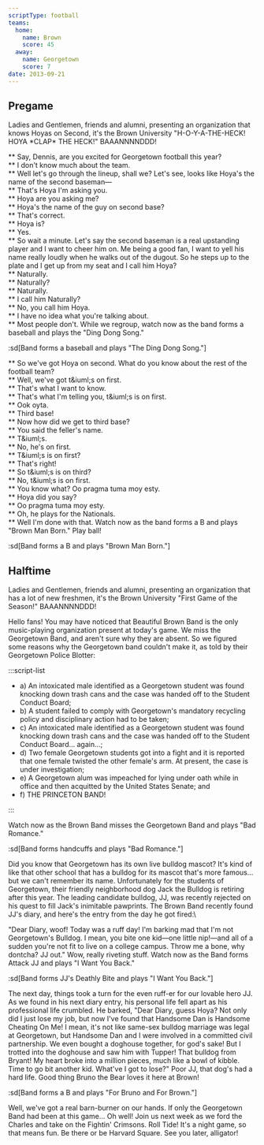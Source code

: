 ```yaml
---
scriptType: football
teams:
  home:
    name: Brown
    score: 45
  away:
    name: Georgetown
    score: 7
date: 2013-09-21
---
```


## Pregame

Ladies and Gentlemen, friends and alumni, presenting an organization that knows Hoyas on Second, it's the Brown University "H-O-Y-A-THE-HECK! HOYA \*CLAP\* THE HECK!" BAAANNNNDDD!

** Say, Dennis, are you excited for Georgetown football this year?\
** I don't know much about the team.\
** Well let's go through the lineup, shall we? Let's see, looks like Hoya's the name of the second baseman—\
** That's Hoya I'm asking you.\
** Hoya are you asking me?\
** Hoya's the name of the guy on second base?\
** That's correct.\
** Hoya is?\
** Yes.\
** So wait a minute. Let's say the second baseman is a real upstanding player and I want to cheer him on. Me being a good fan, I want to yell his name really loudly when he walks out of the dugout. So he steps up to the plate and I get up from my seat and I call him Hoya?\
** Naturally.\
** Naturally?\
** Naturally.\
** I call him Naturally?\
** No, you call him Hoya.\
** I have no idea what you're talking about.\
\*\* Most people don't. While we regroup, watch now as the band forms a baseball and plays the "Ding Dong Song."

:sd[Band forms a baseball and plays "The Ding Dong Song."]

** So we've got Hoya on second. What do you know about the rest of the football team?\
** Well, we've got t\&iuml;s on first.\
** That's what I want to know.\
** That's what I'm telling you, t\&iuml;s is on first.\
** Ook oyta.\
** Third base!\
** Now how did we get to third base?\
** You said the feller's name.\
** T\&iuml;s.\
** No, he's on first.\
** T\&iuml;s is on first?\
** That's right!\
** So t\&iuml;s is on third?\
** No, t\&iuml;s is on first.\
** You know what? Oo pragma tuma moy esty.\
** Hoya did you say?\
** Oo pragma tuma moy esty.\
** Oh, he plays for the Nationals.\
\*\* Well I'm done with that. Watch now as the band forms a B and plays "Brown Man Born." Play ball!

:sd[Band forms a B and plays "Brown Man Born."]

## Halftime

Ladies and Gentlemen, friends and alumni, presenting an organization that has a lot of new freshmen, it's the Brown University "First Game of the Season!" BAAANNNNDDD!

Hello fans! You may have noticed that Beautiful Brown Band is the only music-playing organization present at today's game. We miss the Georgetown Band, and aren't sure why they are absent. So we figured some reasons why the Georgetown band couldn't make it, as told by their Georgetown Police Blotter:

:::script-list

- a) An intoxicated male identified as a Georgetown student was found knocking down trash cans and the case was handed off to the Student Conduct Board;
- b) A student failed to comply with Georgetown's mandatory recycling policy and disciplinary action had to be taken;
- c) An intoxicated male identified as a Georgetown student was found knocking down trash cans and the case was handed off to the Student Conduct Board... again...;
- d) Two female Georgetown students got into a fight and it is reported that one female twisted the other female's arm. At present, the case is under investigation;
- e) A Georgetown alum was impeached for lying under oath while in office and then acquitted by the United States Senate; and
- f) THE PRINCETON BAND!

:::

Watch now as the Brown Band misses the Georgetown Band and plays "Bad Romance."

:sd[Band forms handcuffs and plays "Bad Romance."]

Did you know that Georgetown has its own live bulldog mascot? It's kind of like that other school that has a bulldog for its mascot that's more famous... but we can't remember its name. Unfortunately for the students of Georgetown, their friendly neighborhood dog Jack the Bulldog is retiring after this year. The leading candidate bulldog, JJ, was recently rejected on his quest to fill Jack's inimitable pawprints. The Brown Band recently found JJ's diary, and here's the entry from the day he got fired:\

"Dear Diary, woof! Today was a ruff day! I'm barking mad that I'm not Georgetown's Bulldog. I mean, you bite one kid—one little nip!—and all of a sudden you're not fit to live on a college campus. Throw me a bone, why dontcha? JJ out." Wow, really riveting stuff. Watch now as the Band forms Attack JJ and plays "I Want You Back."

:sd[Band forms JJ's Deathly Bite and plays "I Want You Back."]

The next day, things took a turn for the even ruff-er for our lovable hero JJ. As we found in his next diary entry, his personal life fell apart as his professional life crumbled. He barked, "Dear Diary, guess Hoya? Not only did I just lose my job, but now I've found that Handsome Dan is Handsome Cheating On Me! I mean, it's not like same-sex bulldog marriage was legal at Georgetown, but Handsome Dan and I were involved in a committed civil partnership. We even bought a doghouse together, for god's sake! But I trotted into the doghouse and saw him with Tupper! That bulldog from Bryant! My heart broke into a million pieces, much like a bowl of kibble. Time to go bit another kid. What've I got to lose?" Poor JJ, that dog's had a hard life. Good thing Bruno the Bear loves it here at Brown!

:sd[Band forms a B and plays "For Bruno and For Brown."]

Well, we've got a real barn-burner on our hands. If only the Georgetown Band had been at this game... Oh well! Join us next week as we ford the Charles and take on the Fightin' Crimsons. Roll Tide! It's a night game, so that means fun. Be there or be Harvard Square. See you later, alligator!
